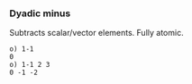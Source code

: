 ### Dyadic minus

Subtracts scalar/vector elements. Fully atomic.

```o
o) 1-1
0
o) 1-1 2 3
0 -1 -2
```
